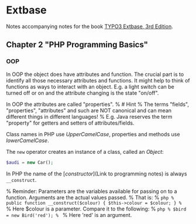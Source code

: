 # Extbase

Notes accompanying notes for the book [TYPO3 Extbase, 3rd Edition](https://leanpub.com/typo3extbase-3rd-edition-en).

## Chapter 2 "PHP Programming Basics"

### OOP

In OOP the object does have attributes and function. The crucial part is to identify all those necessary attributes and functions. It might help to think of functions as ways to interact with an object. 
E.g. a light switch can be turned off or on and the attribute changing is the state "on/off".

In OOP the attributes are called "properties".
% # Hint
% The terms "fields", "properties", "attributes" and such are NOT canonical and can mean different things in different languages!
% E.g. Java reserves the term "property" for getters and setters of attributes/fields.

Class names in PHP use *UpperCamelCase*, properties and methods use *lowerCamelCase*.

The `new` operator creates an instance of a class, called an *Object*:
```php
$audi = new Car();
```
In PHP the name of the [*constructor*](Link to programming notes) is always `__construct`.

% Reminder: Parameters are the variables available for passing on to a function. Arguments are the actual values passed.
% That is:
% ```php
% public function __construct($colour) { $this->colour = $colour; }
% ```
% Here $colour is a parameter. Compare it to the following:
% ```php
% $bird = new Bird('red');
% ```
% Here 'red' is an argument.


